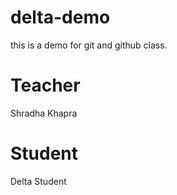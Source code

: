 # delta-demo
this is a demo for git and github class.

# Teacher
Shradha Khapra

# Student
Delta Student